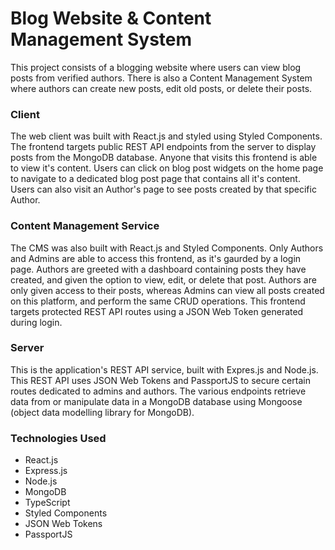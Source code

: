 # Blog Website & Content Management System
This project consists of a blogging website where users can view blog posts from verified authors. There is also a Content Management System where authors can create new posts, edit old posts, or delete their posts. 

### Client
The web client was built with React.js and styled using Styled Components. The frontend targets public REST API endpoints from the server to display posts from the MongoDB database. Anyone that visits this frontend is able to view it's content. Users can click on blog post widgets on the home page to navigate to a dedicated blog post page that contains all it's content. Users can also visit an Author's page to see posts created by that specific Author.

### Content Management Service
The CMS was also built with React.js and Styled Components. Only Authors and Admins are able to access this frontend, as it's gaurded by a login page. Authors are greeted with a dashboard containing posts they have created, and given the option to view, edit, or delete that post. Authors are only given access to their posts, whereas Admins can view all posts created on this platform, and perform the same CRUD operations. This frontend targets protected REST API routes using a JSON Web Token generated during login.

### Server
This is the application's REST API service, built with Expres.js and Node.js. This REST API uses JSON Web Tokens and PassportJS to secure certain routes dedicated to admins and authors. The various endpoints retrieve data from or manipulate data in a MongoDB database using Mongoose (object data modelling library for MongoDB).

### Technologies Used
- React.js
- Express.js
- Node.js
- MongoDB
- TypeScript
- Styled Components
- JSON Web Tokens
- PassportJS
